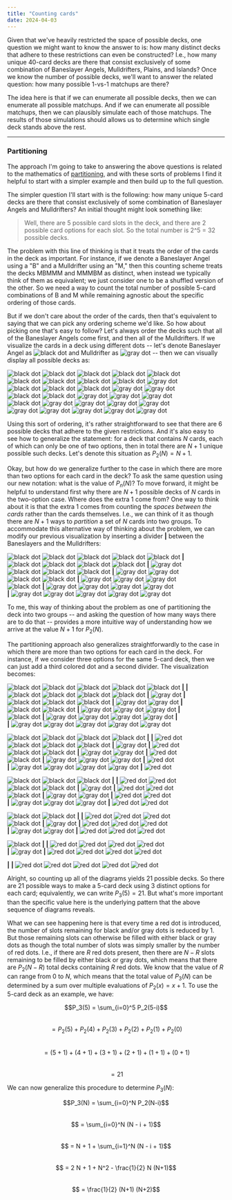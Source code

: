 ```yaml
---
title: "Counting cards"
date: 2024-04-03
---
```


Given that we've heavily restricted the space of possible decks, one question we might want to know the answer to is: how many distinct decks that adhere to these restrictions can even be constructed?  I.e., how many unique 40-card decks are there that consist exclusively of some combination of Baneslayer Angels, Mulldrifters, Plains, and Islands?  Once we know the number of possible decks, we'll want to answer the related question: how many possible 1-vs-1 matchups are there?

The idea here is that if we can enumerate all possible decks, then we can enumerate all possible matchups. And if we can enumerate all possible matchups, then we can plausibly simulate each of those matchups.  The results of those simulations should allows us to determine which single deck stands above the rest.

***

### Partitioning

The approach I'm going to take to answering the above questions is related to the mathematics of [partitioning](https://en.wikipedia.org/wiki/Integer_partition), and with these sorts of problems I find it helpful to start with a simpler example and then build up to the full question.

The simpler question I'll start with is the following: how many unique 5-card decks are there that consist exclusively of some combination of Baneslayer Angels and Mulldrifters?  An initial thought might look something like:

> Well, there are 5 possible card slots in the deck, and there are 2 possible card options for each slot.  So the total number is 2^5 = 32 possible decks.

The problem with this line of thinking is that it treats the order of the cards in the deck as important.  For instance, if we denote a Baneslayer Angel using a "B" and a Mulldrifter using an "M," then this counting scheme treats the decks MBMMM and MMMBM as distinct, when instead we typically think of them as equivalent; we just consider one to be a shuffled version of the other.  So we need a way to count the total number of possible 5-card combinations of B and M while remaining agnostic about the specific ordering of those cards.

But if we don't care about the order of the cards, then that's equivalent to saying that we can pick any ordering scheme we'd like.  So how about picking one that's easy to follow?  Let's always order the decks such that all of the Baneslayer Angels come first, and then all of the Mulldrifters.  If we visualize the cards in a deck using different dots -- let's denote Baneslayer Angel as ![black dot](https://upload.wikimedia.org/wikipedia/commons/1/11/BlackDot.svg "Black dot") and Mulldrifter as ![gray dot](https://upload.wikimedia.org/wikipedia/commons/f/fe/GrayDot.svg "Gray dot") -- then we can visually display all possible decks as:

![black dot](https://upload.wikimedia.org/wikipedia/commons/1/11/BlackDot.svg "Black dot") ![black dot](https://upload.wikimedia.org/wikipedia/commons/1/11/BlackDot.svg "Black dot") ![black dot](https://upload.wikimedia.org/wikipedia/commons/1/11/BlackDot.svg "Black dot") ![black dot](https://upload.wikimedia.org/wikipedia/commons/1/11/BlackDot.svg "Black dot") ![black dot](https://upload.wikimedia.org/wikipedia/commons/1/11/BlackDot.svg "Black dot")\
![black dot](https://upload.wikimedia.org/wikipedia/commons/1/11/BlackDot.svg "Black dot") ![black dot](https://upload.wikimedia.org/wikipedia/commons/1/11/BlackDot.svg "Black dot") ![black dot](https://upload.wikimedia.org/wikipedia/commons/1/11/BlackDot.svg "Black dot") ![black dot](https://upload.wikimedia.org/wikipedia/commons/1/11/BlackDot.svg "Black dot") ![gray dot](https://upload.wikimedia.org/wikipedia/commons/f/fe/GrayDot.svg "Gray dot")\
![black dot](https://upload.wikimedia.org/wikipedia/commons/1/11/BlackDot.svg "Black dot") ![black dot](https://upload.wikimedia.org/wikipedia/commons/1/11/BlackDot.svg "Black dot") ![black dot](https://upload.wikimedia.org/wikipedia/commons/1/11/BlackDot.svg "Black dot") ![gray dot](https://upload.wikimedia.org/wikipedia/commons/f/fe/GrayDot.svg "Gray dot") ![gray dot](https://upload.wikimedia.org/wikipedia/commons/f/fe/GrayDot.svg "Gray dot")\
![black dot](https://upload.wikimedia.org/wikipedia/commons/1/11/BlackDot.svg "Black dot") ![black dot](https://upload.wikimedia.org/wikipedia/commons/1/11/BlackDot.svg "Black dot") ![gray dot](https://upload.wikimedia.org/wikipedia/commons/f/fe/GrayDot.svg "Gray dot") ![gray dot](https://upload.wikimedia.org/wikipedia/commons/f/fe/GrayDot.svg "Gray dot") ![gray dot](https://upload.wikimedia.org/wikipedia/commons/f/fe/GrayDot.svg "Gray dot")\
![black dot](https://upload.wikimedia.org/wikipedia/commons/1/11/BlackDot.svg "Black dot") ![gray dot](https://upload.wikimedia.org/wikipedia/commons/f/fe/GrayDot.svg "Gray dot") ![gray dot](https://upload.wikimedia.org/wikipedia/commons/f/fe/GrayDot.svg "Gray dot") ![gray dot](https://upload.wikimedia.org/wikipedia/commons/f/fe/GrayDot.svg "Gray dot") ![gray dot](https://upload.wikimedia.org/wikipedia/commons/f/fe/GrayDot.svg "Gray dot")\
![gray dot](https://upload.wikimedia.org/wikipedia/commons/f/fe/GrayDot.svg "Gray dot") ![gray dot](https://upload.wikimedia.org/wikipedia/commons/f/fe/GrayDot.svg "Gray dot") ![gray dot](https://upload.wikimedia.org/wikipedia/commons/f/fe/GrayDot.svg "Gray dot") ![gray dot](https://upload.wikimedia.org/wikipedia/commons/f/fe/GrayDot.svg "Gray dot") ![gray dot](https://upload.wikimedia.org/wikipedia/commons/f/fe/GrayDot.svg "Gray dot")

Using this sort of ordering, it's rather straightforward to see that there are 6 possible decks that adhere to the given restrictions.  And it's also easy to see how to generalize the statement: for a deck that contains $N$ cards, each of which can only be one of two options, then in total there are $N+1$ unique possible such decks.  Let's denote this situation as $P_2(N) = N+1$.

Okay, but how do we generalize further to the case in which there are more than two options for each card in the deck?  To ask the same question using our new notation: what is the value of $P_n(N)$?  To move forward, it might be helpful to understand first why there are $N+1$ possible decks of $N$ cards in the two-option case.  Where does the extra 1 come from?  One way to think about it is that the extra 1 comes from counting the *spaces between the cards* rather than the cards themselves.  I.e., we can think of it as though there are $N+1$ ways to *partition* a set of $N$ cards into two groups.  To accommodate this alternative way of thinking about the problem, we can modify our previous visualization by inserting a divider **|** between the Baneslayers and the Mulldrifters:

![black dot](https://upload.wikimedia.org/wikipedia/commons/1/11/BlackDot.svg "Black dot") ![black dot](https://upload.wikimedia.org/wikipedia/commons/1/11/BlackDot.svg "Black dot") ![black dot](https://upload.wikimedia.org/wikipedia/commons/1/11/BlackDot.svg "Black dot") ![black dot](https://upload.wikimedia.org/wikipedia/commons/1/11/BlackDot.svg "Black dot") ![black dot](https://upload.wikimedia.org/wikipedia/commons/1/11/BlackDot.svg "Black dot") **|**\
![black dot](https://upload.wikimedia.org/wikipedia/commons/1/11/BlackDot.svg "Black dot") ![black dot](https://upload.wikimedia.org/wikipedia/commons/1/11/BlackDot.svg "Black dot") ![black dot](https://upload.wikimedia.org/wikipedia/commons/1/11/BlackDot.svg "Black dot") ![black dot](https://upload.wikimedia.org/wikipedia/commons/1/11/BlackDot.svg "Black dot") **|** ![gray dot](https://upload.wikimedia.org/wikipedia/commons/f/fe/GrayDot.svg "Gray dot")\
![black dot](https://upload.wikimedia.org/wikipedia/commons/1/11/BlackDot.svg "Black dot") ![black dot](https://upload.wikimedia.org/wikipedia/commons/1/11/BlackDot.svg "Black dot") ![black dot](https://upload.wikimedia.org/wikipedia/commons/1/11/BlackDot.svg "Black dot") **|** ![gray dot](https://upload.wikimedia.org/wikipedia/commons/f/fe/GrayDot.svg "Gray dot") ![gray dot](https://upload.wikimedia.org/wikipedia/commons/f/fe/GrayDot.svg "Gray dot")\
![black dot](https://upload.wikimedia.org/wikipedia/commons/1/11/BlackDot.svg "Black dot") ![black dot](https://upload.wikimedia.org/wikipedia/commons/1/11/BlackDot.svg "Black dot") **|** ![gray dot](https://upload.wikimedia.org/wikipedia/commons/f/fe/GrayDot.svg "Gray dot") ![gray dot](https://upload.wikimedia.org/wikipedia/commons/f/fe/GrayDot.svg "Gray dot") ![gray dot](https://upload.wikimedia.org/wikipedia/commons/f/fe/GrayDot.svg "Gray dot")\
![black dot](https://upload.wikimedia.org/wikipedia/commons/1/11/BlackDot.svg "Black dot") **|** ![gray dot](https://upload.wikimedia.org/wikipedia/commons/f/fe/GrayDot.svg "Gray dot") ![gray dot](https://upload.wikimedia.org/wikipedia/commons/f/fe/GrayDot.svg "Gray dot") ![gray dot](https://upload.wikimedia.org/wikipedia/commons/f/fe/GrayDot.svg "Gray dot") ![gray dot](https://upload.wikimedia.org/wikipedia/commons/f/fe/GrayDot.svg "Gray dot")\
**|** ![gray dot](https://upload.wikimedia.org/wikipedia/commons/f/fe/GrayDot.svg "Gray dot") ![gray dot](https://upload.wikimedia.org/wikipedia/commons/f/fe/GrayDot.svg "Gray dot") ![gray dot](https://upload.wikimedia.org/wikipedia/commons/f/fe/GrayDot.svg "Gray dot") ![gray dot](https://upload.wikimedia.org/wikipedia/commons/f/fe/GrayDot.svg "Gray dot") ![gray dot](https://upload.wikimedia.org/wikipedia/commons/f/fe/GrayDot.svg "Gray dot")

To me, this way of thinking about the problem as one of partitioning the deck into two groups -- and asking the question of how many ways there are to do that -- provides a more intuitive way of understanding how we arrive at the value $N+1$ for $P_2(N)$.

The partitioning approach also generalizes straightforwardly to the case in which there are more than two options for each card in the deck.  For instance, if we consider three options for the same 5-card deck, then we can just add a third colored dot and a second divider.  The visualization becomes:

![black dot](https://upload.wikimedia.org/wikipedia/commons/1/11/BlackDot.svg "Black dot") ![black dot](https://upload.wikimedia.org/wikipedia/commons/1/11/BlackDot.svg "Black dot") ![black dot](https://upload.wikimedia.org/wikipedia/commons/1/11/BlackDot.svg "Black dot") ![black dot](https://upload.wikimedia.org/wikipedia/commons/1/11/BlackDot.svg "Black dot") ![black dot](https://upload.wikimedia.org/wikipedia/commons/1/11/BlackDot.svg "Black dot") **|** **|**\
![black dot](https://upload.wikimedia.org/wikipedia/commons/1/11/BlackDot.svg "Black dot") ![black dot](https://upload.wikimedia.org/wikipedia/commons/1/11/BlackDot.svg "Black dot") ![black dot](https://upload.wikimedia.org/wikipedia/commons/1/11/BlackDot.svg "Black dot") ![black dot](https://upload.wikimedia.org/wikipedia/commons/1/11/BlackDot.svg "Black dot") **|** ![gray dot](https://upload.wikimedia.org/wikipedia/commons/f/fe/GrayDot.svg "Gray dot") **|**\
![black dot](https://upload.wikimedia.org/wikipedia/commons/1/11/BlackDot.svg "Black dot") ![black dot](https://upload.wikimedia.org/wikipedia/commons/1/11/BlackDot.svg "Black dot") ![black dot](https://upload.wikimedia.org/wikipedia/commons/1/11/BlackDot.svg "Black dot") **|** ![gray dot](https://upload.wikimedia.org/wikipedia/commons/f/fe/GrayDot.svg "Gray dot") ![gray dot](https://upload.wikimedia.org/wikipedia/commons/f/fe/GrayDot.svg "Gray dot") **|**\
![black dot](https://upload.wikimedia.org/wikipedia/commons/1/11/BlackDot.svg "Black dot") ![black dot](https://upload.wikimedia.org/wikipedia/commons/1/11/BlackDot.svg "Black dot") **|** ![gray dot](https://upload.wikimedia.org/wikipedia/commons/f/fe/GrayDot.svg "Gray dot") ![gray dot](https://upload.wikimedia.org/wikipedia/commons/f/fe/GrayDot.svg "Gray dot") ![gray dot](https://upload.wikimedia.org/wikipedia/commons/f/fe/GrayDot.svg "Gray dot") **|**\
![black dot](https://upload.wikimedia.org/wikipedia/commons/1/11/BlackDot.svg "Black dot") **|** ![gray dot](https://upload.wikimedia.org/wikipedia/commons/f/fe/GrayDot.svg "Gray dot") ![gray dot](https://upload.wikimedia.org/wikipedia/commons/f/fe/GrayDot.svg "Gray dot") ![gray dot](https://upload.wikimedia.org/wikipedia/commons/f/fe/GrayDot.svg "Gray dot") ![gray dot](https://upload.wikimedia.org/wikipedia/commons/f/fe/GrayDot.svg "Gray dot") **|**\
**|** ![gray dot](https://upload.wikimedia.org/wikipedia/commons/f/fe/GrayDot.svg "Gray dot") ![gray dot](https://upload.wikimedia.org/wikipedia/commons/f/fe/GrayDot.svg "Gray dot") ![gray dot](https://upload.wikimedia.org/wikipedia/commons/f/fe/GrayDot.svg "Gray dot") ![gray dot](https://upload.wikimedia.org/wikipedia/commons/f/fe/GrayDot.svg "Gray dot") ![gray dot](https://upload.wikimedia.org/wikipedia/commons/f/fe/GrayDot.svg "Gray dot")

![black dot](https://upload.wikimedia.org/wikipedia/commons/1/11/BlackDot.svg "Black dot") ![black dot](https://upload.wikimedia.org/wikipedia/commons/1/11/BlackDot.svg "Black dot") ![black dot](https://upload.wikimedia.org/wikipedia/commons/1/11/BlackDot.svg "Black dot") ![black dot](https://upload.wikimedia.org/wikipedia/commons/1/11/BlackDot.svg "Black dot") **|** **|** ![red dot](https://upload.wikimedia.org/wikipedia/commons/e/ec/RedDot.svg "Red dot")\
![black dot](https://upload.wikimedia.org/wikipedia/commons/1/11/BlackDot.svg "Black dot") ![black dot](https://upload.wikimedia.org/wikipedia/commons/1/11/BlackDot.svg "Black dot") ![black dot](https://upload.wikimedia.org/wikipedia/commons/1/11/BlackDot.svg "Black dot") **|** ![gray dot](https://upload.wikimedia.org/wikipedia/commons/f/fe/GrayDot.svg "Gray dot") **|** ![red dot](https://upload.wikimedia.org/wikipedia/commons/e/ec/RedDot.svg "Red dot")\
![black dot](https://upload.wikimedia.org/wikipedia/commons/1/11/BlackDot.svg "Black dot") ![black dot](https://upload.wikimedia.org/wikipedia/commons/1/11/BlackDot.svg "Black dot") **|** ![gray dot](https://upload.wikimedia.org/wikipedia/commons/f/fe/GrayDot.svg "Gray dot") ![gray dot](https://upload.wikimedia.org/wikipedia/commons/f/fe/GrayDot.svg "Gray dot") **|** ![red dot](https://upload.wikimedia.org/wikipedia/commons/e/ec/RedDot.svg "Red dot")\
![black dot](https://upload.wikimedia.org/wikipedia/commons/1/11/BlackDot.svg "Black dot") **|** ![gray dot](https://upload.wikimedia.org/wikipedia/commons/f/fe/GrayDot.svg "Gray dot") ![gray dot](https://upload.wikimedia.org/wikipedia/commons/f/fe/GrayDot.svg "Gray dot") ![gray dot](https://upload.wikimedia.org/wikipedia/commons/f/fe/GrayDot.svg "Gray dot") **|** ![red dot](https://upload.wikimedia.org/wikipedia/commons/e/ec/RedDot.svg "Red dot")\
**|** ![gray dot](https://upload.wikimedia.org/wikipedia/commons/f/fe/GrayDot.svg "Gray dot") ![gray dot](https://upload.wikimedia.org/wikipedia/commons/f/fe/GrayDot.svg "Gray dot") ![gray dot](https://upload.wikimedia.org/wikipedia/commons/f/fe/GrayDot.svg "Gray dot") ![gray dot](https://upload.wikimedia.org/wikipedia/commons/f/fe/GrayDot.svg "Gray dot") **|** ![red dot](https://upload.wikimedia.org/wikipedia/commons/e/ec/RedDot.svg "Red dot")

![black dot](https://upload.wikimedia.org/wikipedia/commons/1/11/BlackDot.svg "Black dot") ![black dot](https://upload.wikimedia.org/wikipedia/commons/1/11/BlackDot.svg "Black dot") ![black dot](https://upload.wikimedia.org/wikipedia/commons/1/11/BlackDot.svg "Black dot") **|** **|** ![red dot](https://upload.wikimedia.org/wikipedia/commons/e/ec/RedDot.svg "Red dot") ![red dot](https://upload.wikimedia.org/wikipedia/commons/e/ec/RedDot.svg "Red dot")\
![black dot](https://upload.wikimedia.org/wikipedia/commons/1/11/BlackDot.svg "Black dot") ![black dot](https://upload.wikimedia.org/wikipedia/commons/1/11/BlackDot.svg "Black dot") **|** ![gray dot](https://upload.wikimedia.org/wikipedia/commons/f/fe/GrayDot.svg "Gray dot") **|** ![red dot](https://upload.wikimedia.org/wikipedia/commons/e/ec/RedDot.svg "Red dot") ![red dot](https://upload.wikimedia.org/wikipedia/commons/e/ec/RedDot.svg "Red dot")\
![black dot](https://upload.wikimedia.org/wikipedia/commons/1/11/BlackDot.svg "Black dot") **|** ![gray dot](https://upload.wikimedia.org/wikipedia/commons/f/fe/GrayDot.svg "Gray dot") ![gray dot](https://upload.wikimedia.org/wikipedia/commons/f/fe/GrayDot.svg "Gray dot") **|** ![red dot](https://upload.wikimedia.org/wikipedia/commons/e/ec/RedDot.svg "Red dot") ![red dot](https://upload.wikimedia.org/wikipedia/commons/e/ec/RedDot.svg "Red dot")\
**|** ![gray dot](https://upload.wikimedia.org/wikipedia/commons/f/fe/GrayDot.svg "Gray dot") ![gray dot](https://upload.wikimedia.org/wikipedia/commons/f/fe/GrayDot.svg "Gray dot") ![gray dot](https://upload.wikimedia.org/wikipedia/commons/f/fe/GrayDot.svg "Gray dot") **|** ![red dot](https://upload.wikimedia.org/wikipedia/commons/e/ec/RedDot.svg "Red dot") ![red dot](https://upload.wikimedia.org/wikipedia/commons/e/ec/RedDot.svg "Red dot")

![black dot](https://upload.wikimedia.org/wikipedia/commons/1/11/BlackDot.svg "Black dot") ![black dot](https://upload.wikimedia.org/wikipedia/commons/1/11/BlackDot.svg "Black dot") **|** **|** ![red dot](https://upload.wikimedia.org/wikipedia/commons/e/ec/RedDot.svg "Red dot") ![red dot](https://upload.wikimedia.org/wikipedia/commons/e/ec/RedDot.svg "Red dot") ![red dot](https://upload.wikimedia.org/wikipedia/commons/e/ec/RedDot.svg "Red dot")\
![black dot](https://upload.wikimedia.org/wikipedia/commons/1/11/BlackDot.svg "Black dot") **|** ![gray dot](https://upload.wikimedia.org/wikipedia/commons/f/fe/GrayDot.svg "Gray dot") **|** ![red dot](https://upload.wikimedia.org/wikipedia/commons/e/ec/RedDot.svg "Red dot") ![red dot](https://upload.wikimedia.org/wikipedia/commons/e/ec/RedDot.svg "Red dot") ![red dot](https://upload.wikimedia.org/wikipedia/commons/e/ec/RedDot.svg "Red dot")\
**|** ![gray dot](https://upload.wikimedia.org/wikipedia/commons/f/fe/GrayDot.svg "Gray dot") ![gray dot](https://upload.wikimedia.org/wikipedia/commons/f/fe/GrayDot.svg "Gray dot") **|** ![red dot](https://upload.wikimedia.org/wikipedia/commons/e/ec/RedDot.svg "Red dot") ![red dot](https://upload.wikimedia.org/wikipedia/commons/e/ec/RedDot.svg "Red dot") ![red dot](https://upload.wikimedia.org/wikipedia/commons/e/ec/RedDot.svg "Red dot")

![black dot](https://upload.wikimedia.org/wikipedia/commons/1/11/BlackDot.svg "Black dot") **|** **|** ![red dot](https://upload.wikimedia.org/wikipedia/commons/e/ec/RedDot.svg "Red dot") ![red dot](https://upload.wikimedia.org/wikipedia/commons/e/ec/RedDot.svg "Red dot") ![red dot](https://upload.wikimedia.org/wikipedia/commons/e/ec/RedDot.svg "Red dot") ![red dot](https://upload.wikimedia.org/wikipedia/commons/e/ec/RedDot.svg "Red dot")\
**|** ![gray dot](https://upload.wikimedia.org/wikipedia/commons/f/fe/GrayDot.svg "Gray dot") **|** ![red dot](https://upload.wikimedia.org/wikipedia/commons/e/ec/RedDot.svg "Red dot") ![red dot](https://upload.wikimedia.org/wikipedia/commons/e/ec/RedDot.svg "Red dot") ![red dot](https://upload.wikimedia.org/wikipedia/commons/e/ec/RedDot.svg "Red dot") ![red dot](https://upload.wikimedia.org/wikipedia/commons/e/ec/RedDot.svg "Red dot")

**|** **|** ![red dot](https://upload.wikimedia.org/wikipedia/commons/e/ec/RedDot.svg "Red dot") ![red dot](https://upload.wikimedia.org/wikipedia/commons/e/ec/RedDot.svg "Red dot") ![red dot](https://upload.wikimedia.org/wikipedia/commons/e/ec/RedDot.svg "Red dot") ![red dot](https://upload.wikimedia.org/wikipedia/commons/e/ec/RedDot.svg "Red dot") ![red dot](https://upload.wikimedia.org/wikipedia/commons/e/ec/RedDot.svg "Red dot")

Alright, so counting up all of the diagrams yields 21 possible decks.  So there are 21 possible ways to make a 5-card deck using 3 distinct options for each card; equivalently, we can write $P_3(5) = 21$.  But what's more important than the specific value here is the underlying pattern that the above sequence of diagrams reveals.

What we can see happening here is that every time a red dot is introduced, the number of slots remaining for black and/or gray dots is reduced by 1.  But those remaining slots can otherwise be filled with either black or gray dots as though the total number of slots was simply smaller by the number of red dots.  I.e., if there are $R$ red dots present, then there are $N - R$ slots remaining to be filled by either black or gray dots, which means that there are $P_2(N-R)$ total decks containing $R$ red dots.  We know that the value of $R$ can range from 0 to $N$, which means that the total value of $P_3(N)$ can be determined by a sum over multiple evaluations of $P_2(x) = x+1$.  To use the 5-card deck as an example, we have:

$$P_3(5) = \sum_{i=0}^5 P_2(5-i)$$\
$$       = P_2(5) + P_2(4) + P_2(3) + P_2(2) + P_2(1) + P_2(0)$$\
$$       = (5+1) + (4+1) + (3+1) + (2+1) + (1+1) + (0+1)$$\
$$       = 21$$

We can now generalize this procedure to determine $P_3(N)$:


$$P_3(N) = \sum_{i=0}^N P_2(N-i)$$\
$$       = \sum_{i=0}^N (N - i + 1)$$\
$$       = N + 1 + \sum_{i=1}^N (N - i + 1)$$\
$$       = 2 N + 1 + N^2 - \frac{1}{2} N (N+1)$$\
$$       = \frac{1}{2} (N+1) (N+2)$$






